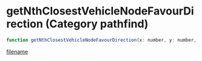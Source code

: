 # getNthClosestVehicleNodeFavourDirection (Category pathfind)

```js
function getNthClosestVehicleNodeFavourDirection(x: number, y: number, z: number, desiredX: number, desiredY: number, desiredZ: number, nthClosest: number, outPosition: vectorPtr, outHeading: floatPtr, nodetype: number, p10: number, p11: number): Array
```

[filename](getNthClosestVehicleNodeFavourDirection_m.md ':include')